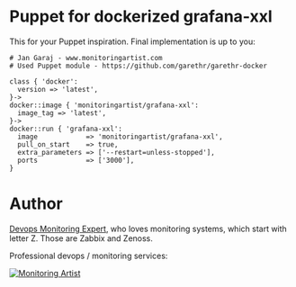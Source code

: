 # Puppet for dockerized grafana-xxl

This for your Puppet inspiration. Final implementation is up to you:

```
# Jan Garaj - www.monitoringartist.com
# Used Puppet module - https://github.com/garethr/garethr-docker

class { 'docker':
  version => 'latest',
}->
docker::image { 'monitoringartist/grafana-xxl':
  image_tag => 'latest',
}->
docker::run { 'grafana-xxl':
  image            => 'monitoringartist/grafana-xxl',
  pull_on_start    => true,
  extra_parameters => ['--restart=unless-stopped'],
  ports            => ['3000'],
}
```

# Author

[Devops Monitoring Expert](http://www.jangaraj.com 'DevOps / Docker / Kubernetes / AWS ECS / Google GCP / Zabbix / Zenoss / Terraform / Monitoring'),
who loves monitoring systems, which start with letter Z. Those are Zabbix and Zenoss.

Professional devops / monitoring services:

[![Monitoring Artist](http://monitoringartist.com/img/github-monitoring-artist-logo.jpg)](http://www.monitoringartist.com 'DevOps / Docker / Kubernetes / AWS ECS / Google GCP / Zabbix / Zenoss / Terraform / Monitoring')
